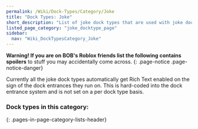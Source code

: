 ```yaml
---
permalink: /Wiki/Dock-Types/Category/Joke
title: "Dock Types: Joke"
short_description: "List of joke dock types that are used with joke docks in the game"
listed_page_category: "joke_docktype_page"
sidebar:
  nav: "Wiki_DockTypesCategory_Joke"
---
```


**Warning! If you are on BOB's Roblox friends list the following contains spoilers** to stuff you may accidentally come across.
{: .page-notice .page-notice-danger}

Currently all the joke dock types automatically get Rich Text enabled on the sign of the dock entrances they run on. This is hard-coded into the dock entrance system and is not set on a per dock type basis.

### Dock types in this category:
{: .pages-in-page-category-lists-header}